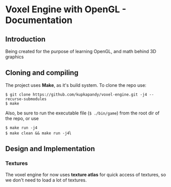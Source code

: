 # Voxel Engine with OpenGL - Documentation

##  Introduction
Being created for the purpose of learning OpenGL, and math behind 3D graphics

## Cloning and compiling
The project uses **Make**, as it's build system. To clone the repo use:

`$ git clone https://github.com/kupkapandy/voxel-engine.git -j4 --recurse-submodules`\
`$ make`

Also, be sure to run the executable file (`$ ./bin/game`) from the root dir of the repo, or use

`$ make run -j4`\
`$ make clean && make run -j4`\

## Design and Implementation

### Textures
The voxel engine for now uses **texture atlas** for quick access of textures, so
we don't need to load a lot of textures.


